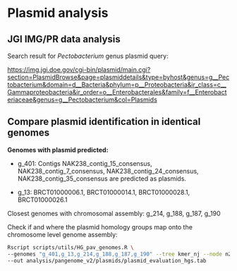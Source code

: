# Plasmid analysis

## JGI IMG/PR data analysis

Search result for *Pectobacterium* genus plasmid query:

https://img.jgi.doe.gov/cgi-bin/plasmid/main.cgi?section=PlasmidBrowse&page=plasmiddetails&type=byhost&genus=g__Pectobacterium&domain=d__Bacteria&phylum=p__Proteobacteria&ir_class=c__Gammaproteobacteria&ir_order=o__Enterobacterales&family=f__Enterobacteriaceae&genus=g__Pectobacterium&col=Plasmids

## Compare plasmid identification in identical genomes

**Genomes with plasmid predicted:**

- g_401: Contigs NAK238_contig_15_consensus, NAK238_contig_7_consensus,
NAK238_contig_24_consensus, NAK238_contig_35_consensus are predicted as plasmids.

- g_13: BRCT01000006.1, BRCT01000014.1, BRCT01000028.1, BRCT01000026.1

Closest genomes with chromosomal assembly: g_214, g_188, g_187, g_190

Check if and where the plasmid homology groups map onto the chromosome level
genome assembly:

```bash
Rscript scripts/utils/HG_pav_genomes.R \
--genomes "g_401,g_13,g_214,g_188,g_187,g_190" --tree kmer_nj --node n25 \
--out analysis/pangenome_v2/plasmids/plasmid_evaluation_hgs.tab
```

